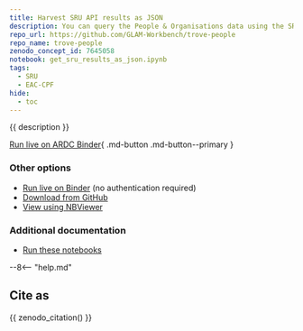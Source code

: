 ```yaml
---
title: Harvest SRU API results as JSON
description: You can query the People & Organisations data using the SRU (Search/Retrieve via URL) API, and retrieve data in a number of XML formats, the richest and most complex of which is EAC-CPF. However, the XML records are not easy to work with, so to simplify further processing, this notebook queries the SRU interface and then converts the EAC-CPF XML results into JSON.
repo_url: https://github.com/GLAM-Workbench/trove-people
repo_name: trove-people
zenodo_concept_id: 7645058
notebook: get_sru_results_as_json.ipynb
tags:
  - SRU
  - EAC-CPF
hide:
  - toc
---
```


{{ description }}

[Run live on ARDC Binder](https://binderhub.rc.nectar.org.au/v2/gh/GLAM-Workbench/{{repo_name}}/HEAD?urlpath=/lab/tree/{{notebook}}){ .md-button .md-button--primary }

### Other options

* [Run live on Binder](https://mybinder.org/v2/gh/GLAM-Workbench/{{repo_name}}/HEAD?urlpath=/lab/tree/{{notebook}}) (no authentication required)
* [Download from GitHub](https://github.com/GLAM-Workbench/{{repo_name}}/blob/master/{{notebook}})
* [View using NBViewer](https://nbviewer.jupyter.org/github/GLAM-Workbench/{{repo_name}}/blob/master/{{notebook}})

### Additional documentation

* [Run these notebooks](../#run-these-notebooks)

--8<-- "help.md"

## Cite as

{{ zenodo_citation() }}
